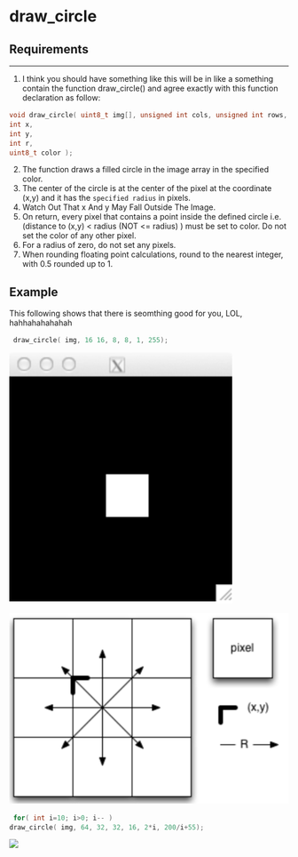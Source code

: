 # draw_circle

## Requirements
--------------

1. I think you should have something like this will be in like a something contain the function draw_circle() and agree exactly with this function declaration as follow:
```C
void draw_circle( uint8_t img[], unsigned int cols, unsigned int rows,
int x,
int y,
int r,
uint8_t color );
```
2. The function draws a filled circle in the image array in the specified color.
3. The center of the circle is at the center of the pixel at the coordinate (x,y) and it has the `specified radius` in pixels.
4. Watch Out That x And y May Fall Outside The Image.
5. On return, every pixel that contains a point inside the defined circle i.e.
(distance to (x,y) < radius (NOT <= radius) ) must be set to color. Do not
set the color of any other pixel.
6. For a radius of zero, do not set any pixels.
10. When rounding floating point calculations, round to the nearest integer,
with 0.5 rounded up to 1.

## Example
This following shows that there is seomthing good for you, LOL, hahhahahahahah

```C
 draw_circle( img, 16 16, 8, 8, 1, 255);
 ```
 ![](https://github.com/OkeyDokeyYooo/draw_circle/blob/master/1.png)
 
 ![](https://github.com/OkeyDokeyYooo/draw_circle/blob/master/2.png)
 
 ```C
  for( int i=10; i>0; i-- )
draw_circle( img, 64, 32, 32, 16, 2*i, 200/i+55);
````
![](https://github.com/OkeyDokeyYooo/draw_circle/blob/master/3.png)

